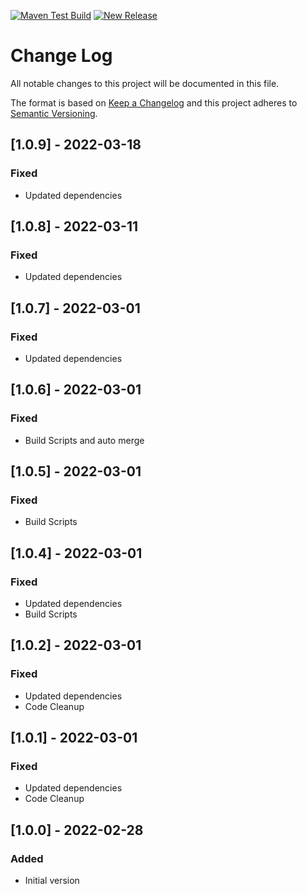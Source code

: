 [![Maven Test Build](https://github.com/jexxa-projects/JexxaTutorials/actions/workflows/mavenBuild.yml/badge.svg)](https://github.com/jexxa-projects/JexxaTutorials/actions/workflows/mavenBuild.yml) [![New Release](https://github.com/jexxa-projects/JexxaTutorials/actions/workflows/newRelease.yml/badge.svg)](https://github.com/jexxa-projects/JexxaTutorials/actions/workflows/newRelease.yml)
# Change Log
All notable changes to this project will be documented in this file.
 
The format is based on [Keep a Changelog](http://keepachangelog.com/)
and this project adheres to [Semantic Versioning](http://semver.org/).


## \[1.0.9] - 2022-03-18
### Fixed
- Updated dependencies

## \[1.0.8] - 2022-03-11
### Fixed
- Updated dependencies

## \[1.0.7] - 2022-03-01
### Fixed
- Updated dependencies

## \[1.0.6] - 2022-03-01
### Fixed
- Build Scripts and auto merge

## \[1.0.5] - 2022-03-01
### Fixed
- Build Scripts

## \[1.0.4] - 2022-03-01
### Fixed
- Updated dependencies
- Build Scripts

## \[1.0.2] - 2022-03-01
### Fixed
- Updated dependencies
- Code Cleanup

## \[1.0.1] - 2022-03-01
### Fixed
- Updated dependencies
- Code Cleanup
   
## \[1.0.0] - 2022-02-28
 
### Added
-   Initial version  
